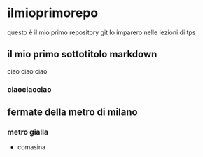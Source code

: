 # ilmioprimorepo
questo è il mio primo repository git lo imparero nelle lezioni di tps
## il mio primo sottotitolo markdown
ciao ciao ciao
### ciaociaociao
## fermate della metro di milano
### metro gialla 
- comasina